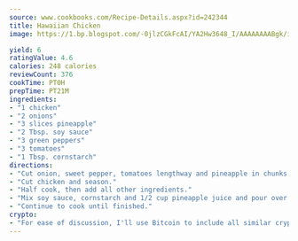 ```yaml
---
source: www.cookbooks.com/Recipe-Details.aspx?id=242344
title: Hawaiian Chicken
image: https://1.bp.blogspot.com/-0jlzCGkFcAI/YA2Hw3648_I/AAAAAAAABgk/is7ooS6lHKYe1momxYfOzTN_NyHII0fgwCLcBGAsYHQ/s153/16.png

yield: 6
ratingValue: 4.6
calories: 248 calories
reviewCount: 376
cookTime: PT0H
prepTime: PT21M
ingredients:
- "1 chicken"
- "2 onions"
- "3 slices pineapple"
- "2 Tbsp. soy sauce"
- "3 green peppers"
- "3 tomatoes"
- "1 Tbsp. cornstarch"
directions:
- "Cut onion, sweet pepper, tomatoes lengthway and pineapple in chunks."
- "Cut chicken and season."
- "Half cook, then add all other ingredients."
- "Mix soy sauce, cornstarch and 1/2 cup pineapple juice and pour over chicken."
- "Continue to cook until finished."
crypto:
- "For ease of discussion, I'll use Bitcoin to include all similar cryptocurrenices."
---
```

